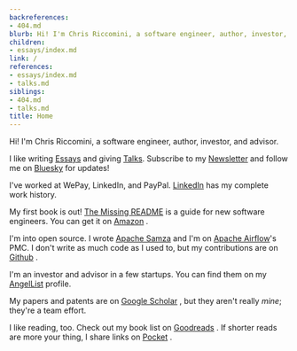 ```yaml
---
backreferences:
- 404.md
blurb: Hi! I'm Chris Riccomini, a software engineer, author, investor, and advisor.
children:
- essays/index.md
link: /
references:
- essays/index.md
- talks.md
siblings:
- 404.md
- talks.md
title: Home
---
```


Hi! I'm Chris Riccomini, a software engineer, author, investor, and advisor.

I like writing [Essays](essays/index.md) and giving [Talks](talks.md). Subscribe to my [Newsletter](https://materializedview.io) <i class="fas fa-heart"></i> and follow me on [Bluesky](https://bsky.app/profile/chris.blue) <i class="fab fa-bluesky"></i> for updates!

I've worked at WePay, LinkedIn, and PayPal. [LinkedIn](https://www.linkedin.com/in/riccomini/) <i class="fab fa-linkedin"></i> has my complete work history.

My first book is out! [The Missing README](https://nostarch.com/missing-readme) is a guide for new software engineers. You can get it on [Amazon](https://www.amazon.com/Missing-README-Guide-Software-Engineer/dp/1718501838) <i class="fab fa-amazon"></i>.

I'm into open source. I wrote [Apache Samza](https://samza.apache.org) and I'm on [Apache Airflow](https://airflow.apache.org)'s PMC. I don't write as much code as I used to, but my contributions are on [Github](https://github.com/criccomini) <i class="fab fa-github"></i>.

I'm an investor and advisor in a few startups. You can find them on my [AngelList](https://angel.co/u/criccomini) <i class="fab fa-angellist"></i> profile.

My papers and patents are on [Google Scholar](https://scholar.google.com/citations?user=eVpA7pQAAAAJ&hl=en) <i class="fas fa-graduation-cap"></i>, but they aren't really _mine_; they're a team effort.

I like reading, too. Check out my book list on [Goodreads](https://www.goodreads.com/user/show/39364006-chris-riccomini) <i class="fab fa-goodreads"></i>. If shorter reads are more your thing, I share links on [Pocket](https://getpocket.com/@criccomini) <i class="fab fa-get-pocket"></i>.